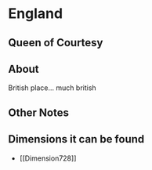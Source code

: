 # England 
## Queen of Courtesy

## About
British place... much british

## Other Notes

## Dimensions it can be found
- [[Dimension728]]